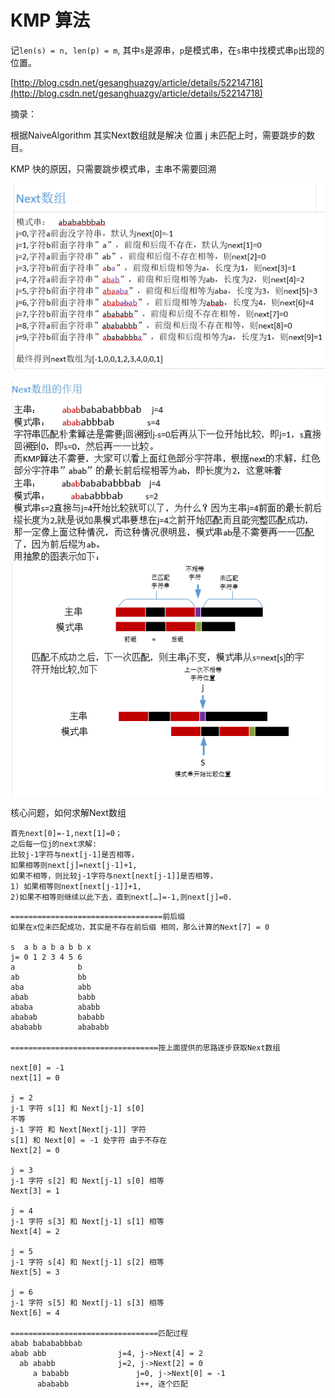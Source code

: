 # KMP 算法

记`len(s) = n, len(p) = m`, 其中`s`是源串，`p`是模式串，在`s`串中找模式串`p`出现的位置。

[http://blog.csdn.net/gesanghuazgy/article/details/52214718](http://blog.csdn.net/gesanghuazgy/article/details/52214718)

摘录：

根据NaiveAlgorithm 其实Next数组就是解决 位置 j 未匹配上时，需要跳步的数目。

KMP 快的原因，只需要跳步模式串，主串不需要回溯

![](/assets/match_string/kmp01.jpg)

![](/assets/match_string/kmp02.jpg)

核心问题，如何求解Next数组

```
首先next[0]=-1,next[1]=0；
之后每一位j的next求解: 
比较j-1字符与next[j-1]是否相等， 
如果相等则next[j]=next[j-1]+1, 
如果不相等，则比较j-1字符与next[next[j-1]]是否相等， 
1) 如果相等则next[next[j-1]]+1, 
2)如果不相等则继续以此下去，直到next[…]=-1,则next[j]=0.
```

```
==================================前后缀
如果在x位未匹配成功，其实是不存在前后缀 相同，那么计算的Next[7] = 0

s  a b a b a b b x
j= 0 1 2 3 4 5 6
a              b
ab             bb
aba            abb
abab           babb
ababa          ababb
ababab         bababb
abababb        abababb

=================================按上面提供的思路逐步获取Next数组

next[0] = -1
next[1] = 0

j = 2
j-1 字符 s[1] 和 Next[j-1] s[0]
不等
j-1 字符 和 Next[Next[j-1]] 字符
s[1] 和 Next[0] = -1 处字符 由于不存在
Next[2] = 0

j = 3
j-1 字符 s[2] 和 Next[j-1] s[0] 相等
Next[3] = 1

j = 4
j-1 字符 s[3] 和 Next[j-1] s[1] 相等
Next[4] = 2

j = 5
j-1 字符 s[4] 和 Next[j-1] s[2] 相等
Next[5] = 3

j = 6
j-1 字符 s[5] 和 Next[j-1] s[3] 相等
Next[6] = 4

=================================匹配过程
abab babababbbab
abab abb				j=4, j->Next[4] = 2
  ab ababb				j=2, j->Next[2] = 0
	 a bababb				j=0, j->Next[0] = -1
	  abababb				i++, 逐个匹配

```



